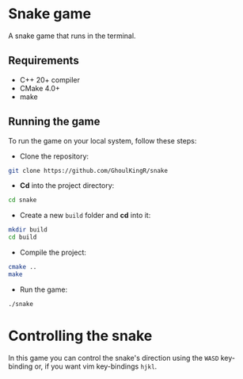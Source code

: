 # Snake game

A snake game that runs in the terminal.

## Requirements

- C++ 20+ compiler
- CMake 4.0+
- make

## Running the game

To run the game on your local system, follow these steps:
- Clone the repository:
```bash
git clone https://github.com/GhoulKingR/snake
```
- **Cd** into the project directory:
```bash
cd snake
```
- Create a new `build` folder and **cd** into it:
```bash
mkdir build
cd build
```
- Compile the project:
```bash
cmake ..
make
```
- Run the game:
```bash
./snake
```

# Controlling the snake

In this game you can control the snake's direction using the `WASD` key-binding or, if you want vim key-bindings `hjkl`.
